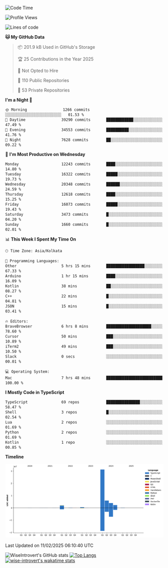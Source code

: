 <!--START_SECTION:waka-->
![Code Time](http://img.shields.io/badge/Code%20Time-2%2C200%20hrs%2031%20mins-blue)

![Profile Views](http://img.shields.io/badge/Profile%20Views-0-blue)

![Lines of code](https://img.shields.io/badge/From%20Hello%20World%20I%27ve%20Written-46.5%20million%20lines%20of%20code-blue)

**🐱 My GitHub Data** 

> 📦 201.9 kB Used in GitHub's Storage 
 > 
> 🏆 25 Contributions in the Year 2025
 > 
> 🚫 Not Opted to Hire
 > 
> 📜 110 Public Repositories 
 > 
> 🔑 53 Private Repositories 
 > 
**I'm a Night 🦉** 

```text
🌞 Morning                1266 commits        ░░░░░░░░░░░░░░░░░░░░░░░░░   01.53 % 
🌆 Daytime                39290 commits       ████████████░░░░░░░░░░░░░   47.49 % 
🌃 Evening                34553 commits       ██████████░░░░░░░░░░░░░░░   41.76 % 
🌙 Night                  7628 commits        ██░░░░░░░░░░░░░░░░░░░░░░░   09.22 % 
```
📅 **I'm Most Productive on Wednesday** 

```text
Monday                   12243 commits       ████░░░░░░░░░░░░░░░░░░░░░   14.80 % 
Tuesday                  16322 commits       █████░░░░░░░░░░░░░░░░░░░░   19.73 % 
Wednesday                20348 commits       ██████░░░░░░░░░░░░░░░░░░░   24.59 % 
Thursday                 12618 commits       ████░░░░░░░░░░░░░░░░░░░░░   15.25 % 
Friday                   16073 commits       █████░░░░░░░░░░░░░░░░░░░░   19.43 % 
Saturday                 3473 commits        █░░░░░░░░░░░░░░░░░░░░░░░░   04.20 % 
Sunday                   1660 commits        █░░░░░░░░░░░░░░░░░░░░░░░░   02.01 % 
```


📊 **This Week I Spent My Time On** 

```text
🕑︎ Time Zone: Asia/Kolkata

💬 Programming Languages: 
Other                    5 hrs 15 mins       █████████████████░░░░░░░░   67.33 % 
Arduino                  1 hr 15 mins        ████░░░░░░░░░░░░░░░░░░░░░   16.09 % 
Kotlin                   38 mins             ██░░░░░░░░░░░░░░░░░░░░░░░   08.27 % 
C++                      22 mins             █░░░░░░░░░░░░░░░░░░░░░░░░   04.81 % 
JSON                     15 mins             █░░░░░░░░░░░░░░░░░░░░░░░░   03.41 % 

🔥 Editors: 
BraveBrowser             6 hrs 8 mins        ████████████████████░░░░░   78.60 % 
Cursor                   50 mins             ███░░░░░░░░░░░░░░░░░░░░░░   10.89 % 
iTerm2                   49 mins             ███░░░░░░░░░░░░░░░░░░░░░░   10.50 % 
Slack                    0 secs              ░░░░░░░░░░░░░░░░░░░░░░░░░   00.01 % 

💻 Operating System: 
Mac                      7 hrs 48 mins       █████████████████████████   100.00 % 
```

**I Mostly Code in TypeScript** 

```text
TypeScript               69 repos            ███████████████░░░░░░░░░░   58.47 % 
Shell                    3 repos             █░░░░░░░░░░░░░░░░░░░░░░░░   02.54 % 
Lua                      2 repos             ░░░░░░░░░░░░░░░░░░░░░░░░░   01.69 % 
Python                   2 repos             ░░░░░░░░░░░░░░░░░░░░░░░░░   01.69 % 
Kotlin                   1 repo              ░░░░░░░░░░░░░░░░░░░░░░░░░   00.85 % 
```



**Timeline**

![Lines of Code chart](https://raw.githubusercontent.com/wise-introvert/wise-introvert/master/assets/bar_graph.png)


 Last Updated on 11/02/2025 06:10:40 UTC
<!--END_SECTION:waka-->

![WiseIntrovert's GitHub stats](https://github-readme-stats.vercel.app/api?username=wise-introvert&count_private=true&show_icons=true)
[![Top Langs](https://github-readme-stats.vercel.app/api/top-langs/?username=wise-introvert&langs_count=10)](https://github.com/anuraghazra/github-readme-stats)
[![wise-introvert's wakatime stats](https://github-readme-stats.vercel.app/api/wakatime?username=wiseintrovert)](https://github.com/anuraghazra/github-readme-stats)
